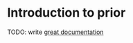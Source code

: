# Introduction to prior

TODO: write [great documentation](http://jacobian.org/writing/what-to-write/)
